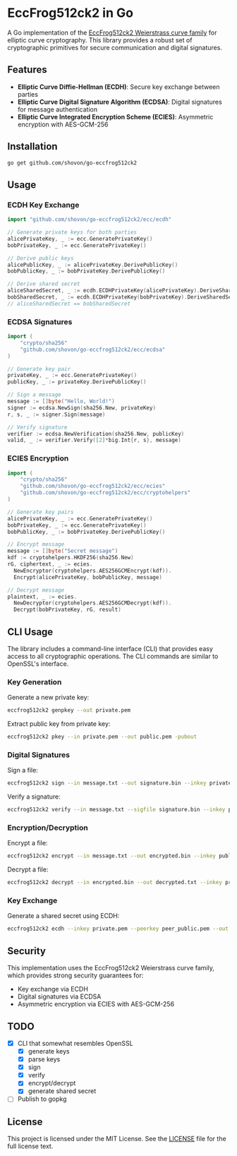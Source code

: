 # EccFrog512ck2 in Go

A Go implementation of the [EccFrog512ck2 Weierstrass curve family](https://billatnapier.medium.com/eccfrog512ck2-an-enhanced-512-bit-weierstrass-elliptic-curve-97563d79b6c9) for elliptic curve cryptography. This library provides a robust set of cryptographic primitives for secure communication and digital signatures.

## Features

- **Elliptic Curve Diffie-Hellman (ECDH)**: Secure key exchange between parties
- **Elliptic Curve Digital Signature Algorithm (ECDSA)**: Digital signatures for message authentication
- **Elliptic Curve Integrated Encryption Scheme (ECIES)**: Asymmetric encryption with AES-GCM-256

## Installation

```bash
go get github.com/shovon/go-eccfrog512ck2
```

## Usage

### ECDH Key Exchange

```go
import "github.com/shovon/go-eccfrog512ck2/ecc/ecdh"

// Generate private keys for both parties
alicePrivateKey, _ := ecc.GeneratePrivateKey()
bobPrivateKey, _ := ecc.GeneratePrivateKey()

// Derive public keys
alicePublicKey, _ := alicePrivateKey.DerivePublicKey()
bobPublicKey, _ := bobPrivateKey.DerivePublicKey()

// Derive shared secret
aliceSharedSecret, _ := ecdh.ECDHPrivateKey(alicePrivateKey).DeriveSharedSecret(bobPublicKey)
bobSharedSecret, _ := ecdh.ECDHPrivateKey(bobPrivateKey).DeriveSharedSecret(alicePublicKey)
// aliceSharedSecret == bobSharedSecret
```

### ECDSA Signatures

```go
import (
    "crypto/sha256"
    "github.com/shovon/go-eccfrog512ck2/ecc/ecdsa"
)

// Generate key pair
privateKey, _ := ecc.GeneratePrivateKey()
publicKey, _ := privateKey.DerivePublicKey()

// Sign a message
message := []byte("Hello, World!")
signer := ecdsa.NewSign(sha256.New, privateKey)
r, s, _ := signer.Sign(message)

// Verify signature
verifier := ecdsa.NewVerification(sha256.New, publicKey)
valid, _ := verifier.Verify([2]*big.Int{r, s}, message)
```

### ECIES Encryption

```go
import (
    "crypto/sha256"
    "github.com/shovon/go-eccfrog512ck2/ecc/ecies"
    "github.com/shovon/go-eccfrog512ck2/ecc/cryptohelpers"
)

// Generate key pairs
alicePrivateKey, _ := ecc.GeneratePrivateKey()
bobPrivateKey, _ := ecc.GeneratePrivateKey()
bobPublicKey, _ := bobPrivateKey.DerivePublicKey()

// Encrypt message
message := []byte("Secret message")
kdf := cryptohelpers.HKDF256(sha256.New)
rG, ciphertext, _ := ecies.
  NewEncryptor(cryptohelpers.AES256GCMEncrypt(kdf)).
  Encrypt(alicePrivateKey, bobPublicKey, message)

// Decrypt message
plaintext, _ := ecies.
  NewDecryptor(cryptohelpers.AES256GCMDecrypt(kdf)).
  Decrypt(bobPrivateKey, rG, result)
```

## CLI Usage

The library includes a command-line interface (CLI) that provides easy access to all cryptographic operations. The CLI commands are similar to OpenSSL's interface.

### Key Generation

Generate a new private key:

```bash
eccfrog512ck2 genpkey --out private.pem
```

Extract public key from private key:

```bash
eccfrog512ck2 pkey --in private.pem --out public.pem -pubout
```

### Digital Signatures

Sign a file:

```bash
eccfrog512ck2 sign --in message.txt --out signature.bin --inkey private.pem
```

Verify a signature:

```bash
eccfrog512ck2 verify --in message.txt --sigfile signature.bin --inkey public.pem
```

### Encryption/Decryption

Encrypt a file:

```bash
eccfrog512ck2 encrypt --in message.txt --out encrypted.bin --inkey public.pem
```

Decrypt a file:

```bash
eccfrog512ck2 decrypt --in encrypted.bin --out decrypted.txt --inkey private.pem
```

### Key Exchange

Generate a shared secret using ECDH:

```bash
eccfrog512ck2 ecdh --inkey private.pem --peerkey peer_public.pem --out shared_secret.bin
```

## Security

This implementation uses the EccFrog512ck2 Weierstrass curve family, which provides strong security guarantees for:

- Key exchange via ECDH
- Digital signatures via ECDSA
- Asymmetric encryption via ECIES with AES-GCM-256

## TODO

- [x] CLI that somewhat resembles OpenSSL
  - [x] generate keys
  - [x] parse keys
  - [x] sign
  - [x] verify
  - [x] encrypt/decrypt
  - [x] generate shared secret
- [ ] Publish to gopkg

## License

This project is licensed under the MIT License. See the [LICENSE](LICENSE) file for the full license text.
